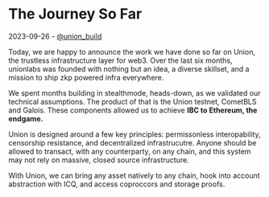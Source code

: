 # The Journey So Far
2023-09-26 - [@union_build](https://x.com/union_build)

Today, we are happy to announce the work we have done so far on Union, the trustless
infrastructure layer for web3. Over the last six months, unionlabs was founded with nothing but an
idea, a diverse skillset, and a mission to ship zkp powered infra everywhere.

We spent months building in stealthmode, heads-down, as we validated our technical assumptions.
The product of that is the Union testnet, CometBLS and Galois. These components allowed us to
achieve **IBC to Ethereum, the endgame.**

Union is designed around a few key principles: permissonless interopability, censorship
resistance, and decentralized infrastrucutre. Anyone should be allowed to transact, with any
counterparty, on any chain, and this system may not rely on massive, closed source infrastructure.

With Union, we can bring any asset natively to any chain, hook into account abstraction with ICQ,
and access coproccors and storage proofs.
